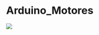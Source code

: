 # Arduino_Motores

<img src="https://user-images.githubusercontent.com/60020510/235058323-543c462b-8fc3-4fcb-9516-b9fe954f7df9.png" />
